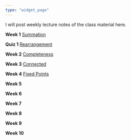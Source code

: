 ```yaml
---
type: "widget_page"
---
```


I will post weekly lecture notes of the class material here.

**Week 1** [Summation](https://drive.google.com/file/d/19iJ3l224673lOiMviR_NZk_aLUUXLW73/view?usp=sharing)

**Quiz 1** [Rearrangement](https://drive.google.com/file/d/1AqgVzKGrZ_kLvlIVTbmwyHzLFe5z33yj/view?usp=sharing)

**Week 2** [Completeness](https://drive.google.com/file/d/1BpkL0dXREW2XQFWLBxurFRGQB66wYMWL/view?usp=sharing)

**Week 3** [Connected](https://drive.google.com/file/d/1uF3pNGg6VWye6Tlk8xSdRrRqeGgk5mik/view?usp=sharing)

**Week 4** [Fixed Points](https://drive.google.com/file/d/1oe7b4UiAa_iRCZgbdf9532lrKfka6N5o/view?usp=sharing)

**Week 5**

**Week 6**

**Week 7**

**Week 8**

**Week 9**

**Week 10**
